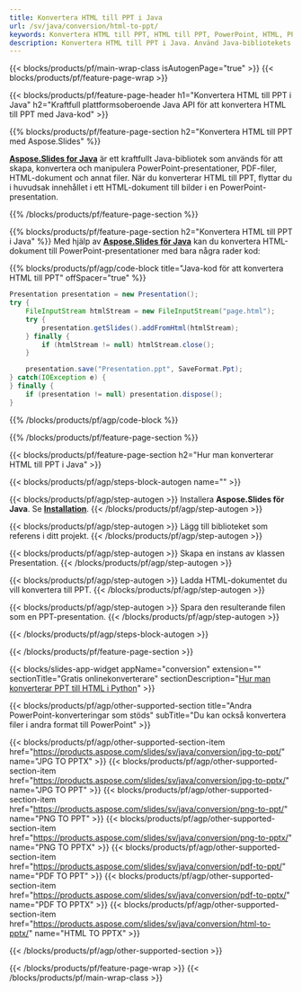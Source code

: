 ```yaml
---
title: Konvertera HTML till PPT i Java
url: /sv/java/conversion/html-to-ppt/
keywords: Konvertera HTML till PPT, HTML till PPT, PowerPoint, HTML, PPT, Java API, Java Library
description: Konvertera HTML till PPT i Java. Använd Java-bibliotekets API för att konvertera HTML till PowerPoint
---
```


{{< blocks/products/pf/main-wrap-class isAutogenPage="true" >}}
{{< blocks/products/pf/feature-page-wrap >}}

{{< blocks/products/pf/feature-page-header h1="Konvertera HTML till PPT i Java" h2="Kraftfull plattformsoberoende Java API för att konvertera HTML till PPT med Java-kod" >}}

{{% blocks/products/pf/feature-page-section h2="Konvertera HTML till PPT med Aspose.Slides" %}}

[**Aspose.Slides for Java**](https://products.aspose.com/slides/sv/java/) är ett kraftfullt Java-bibliotek som används för att skapa, konvertera och manipulera PowerPoint-presentationer, PDF-filer, HTML-dokument och annat filer. När du konverterar HTML till PPT, flyttar du i huvudsak innehållet i ett HTML-dokument till bilder i en PowerPoint-presentation.

{{% /blocks/products/pf/feature-page-section %}}


{{% blocks/products/pf/feature-page-section  h2="Konvertera HTML till PPT i Java" %}}
Med hjälp av [**Aspose.Slides för Java**](https://products.aspose.com/slides/sv/java/) kan du konvertera HTML-dokument till PowerPoint-presentationer med bara några rader kod:

{{% blocks/products/pf/agp/code-block title="Java-kod för att konvertera HTML till PPT" offSpacer="true" %}}
```java
Presentation presentation = new Presentation();
try {
    FileInputStream htmlStream = new FileInputStream("page.html");
    try {
        presentation.getSlides().addFromHtml(htmlStream);
    } finally {
        if (htmlStream != null) htmlStream.close();
    }

    presentation.save("Presentation.ppt", SaveFormat.Ppt);
} catch(IOException e) {
} finally {
    if (presentation != null) presentation.dispose();
}
```
{{% /blocks/products/pf/agp/code-block %}}

{{% /blocks/products/pf/feature-page-section %}}




{{< blocks/products/pf/feature-page-section  h2="Hur man konverterar HTML till PPT i Java" >}}


{{< blocks/products/pf/agp/steps-block-autogen name="" >}}


{{< blocks/products/pf/agp/step-autogen >}}
Installera **Aspose.Slides för Java**. Se [**Installation**](https://docs.aspose.com/slides/java/installation/).
{{< /blocks/products/pf/agp/step-autogen >}}

{{< blocks/products/pf/agp/step-autogen >}}
Lägg till biblioteket som referens i ditt projekt.
{{< /blocks/products/pf/agp/step-autogen >}}

{{< blocks/products/pf/agp/step-autogen >}}
Skapa en instans av klassen Presentation.
{{< /blocks/products/pf/agp/step-autogen >}}

{{< blocks/products/pf/agp/step-autogen >}}
Ladda HTML-dokumentet du vill konvertera till PPT.
{{< /blocks/products/pf/agp/step-autogen >}}

{{< blocks/products/pf/agp/step-autogen >}}
Spara den resulterande filen som en PPT-presentation.
{{< /blocks/products/pf/agp/step-autogen >}}


{{< /blocks/products/pf/agp/steps-block-autogen >}}


{{< /blocks/products/pf/feature-page-section >}}




{{< blocks/slides-app-widget  appName="conversion" extension="" sectionTitle="Gratis onlinekonverterare" sectionDescription="[Hur man konverterar PPT till HTML i Python](https://products.aspose.com/slides/sv/en/python-net/conversion/ppt-to-html/)" >}}

{{< blocks/products/pf/agp/other-supported-section title="Andra PowerPoint-konverteringar som stöds" subTitle="Du kan också konvertera filer i andra format till PowerPoint" >}}

{{< blocks/products/pf/agp/other-supported-section-item href="https://products.aspose.com/slides/sv/java/conversion/jpg-to-ppt/" name="JPG TO PPTX" >}}
{{< blocks/products/pf/agp/other-supported-section-item href="https://products.aspose.com/slides/sv/java/conversion/jpg-to-pptx/" name="JPG TO PPT" >}}
{{< blocks/products/pf/agp/other-supported-section-item href="https://products.aspose.com/slides/sv/java/conversion/png-to-ppt/" name="PNG TO PPT" >}}
{{< blocks/products/pf/agp/other-supported-section-item href="https://products.aspose.com/slides/sv/java/conversion/png-to-pptx/" name="PNG TO PPTX" >}}
{{< blocks/products/pf/agp/other-supported-section-item href="https://products.aspose.com/slides/sv/java/conversion/pdf-to-ppt/" name="PDF TO PPT" >}}
{{< blocks/products/pf/agp/other-supported-section-item href="https://products.aspose.com/slides/sv/java/conversion/pdf-to-pptx/" name="PDF TO PPTX" >}}
{{< blocks/products/pf/agp/other-supported-section-item href="https://products.aspose.com/slides/sv/java/conversion/html-to-pptx/" name="HTML TO PPTX" >}}


{{< /blocks/products/pf/agp/other-supported-section >}}

{{< /blocks/products/pf/feature-page-wrap >}}
{{< /blocks/products/pf/main-wrap-class >}}